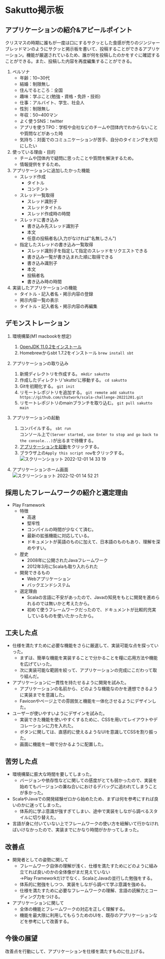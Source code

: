 # Sakutto掲示板
## アプリケーションの紹介&アピールポイント
クリスマスの時期に誰もが一度は口にするサクッとした食感が売りのジンジャーブレッドマンのようにサクッと掲示板を書いて、投稿することができるアプリケーション。機能が厳選されているため、誰が何を投稿したのかをすぐに確認することができる。また、投稿した内容を再度編集することができる。
1. ペルソナ
    - 年齢：10~30代
    - 結婚：制限無し
    - 住んでるところ：全国
    - 趣味：学ぶこと(勉強・資格・免許・技術)
    - 仕事：アルバイト、学生、社会人
    - 性別：制限無し
    - 年収：50~400マン
    - よく使うSNS：twitter
    - アプリを使うTPO：学校や会社などのチームや団体内でわからないことや質問などがあった時
    - 気持ち：対面でのコミュニケーションが苦手、自分のタイミングを大切にしたい
1. 使っている理由・目的
    - チームや団体内で疑問に思ったことや質問を解決するため。
    - 情報提供をするため。
1. アプリケーションに追加したかった機能  
    - スレッド作成
        - タイトル
        - コンテント
    - スレッド一覧取得
        - スレッド識別子
        - スレッドタイトル
        - スレッド作成時の時間
    - スレッドに書き込み
        - 書き込み先スレッド識別子
        - 本文
        - 任意の投稿者名(入力がなければ"名無しさん")
    - 指定したスレッドの書き込み一覧取得
        - スレッド識別子を指定して指定のスレッドをリクエストできる
        - 書き込み一覧が書き込まれた順に取得できる
        - 書き込み識別子
        - 本文
        - 投稿者名
        - 書き込み時の時間
4. 実装したアプリケーションの機能
    - タイトル・記入者名・掲示内容の登録
    - 掲示内容一覧の表示
    - タイトル・記入者名・掲示内容の再編集
## デモンストレーション
1. 環境構築(M1 macbookを想定)
    1. [OpenJDK 11.0.2をインストール](https://yuukiyg.hatenablog.jp/entry/2021/02/16/044927 "ここをクリックしてください")
    1. Homebrewからsbt 1.7.2をインストール  `brew install sbt`

1. アプリケーションの取り込み
    1. 新規ディレクトリを作成する。 `mkdir sakutto`
    1. 作成したディレクトリ'skutto'に移動する。 `cd sakutto`
    1. Gitを初期化する。 `git init`
    1. リモートレポジトリを追加する。 `git remote add sakutto https://github.com/chatwork/scala-challenge-20221201.git`
    1. リモートレポジトリのmainブランチを取り込む。 `git pull sakutto main`
1. アプリケーションの起動
    1. コンパイルする。 `sbt run`  
    コンソール上で`(Server started, use Enter to stop and go back to the console...)`が出るまで待機する。
    1. [アプリケーションを起動](http://localhost:9000/bulletin "ここをクリックしてください")をクリックする。
    1. ブラウザ上の`Apply this script now`をクリックする。  
    ![スクリーンショット 2022-12-01 14 33 19](https://user-images.githubusercontent.com/64712280/204974793-983cbcc4-4cd5-454e-83f0-0b85563e06ca.png)
1. アプリケーションホーム画面  
![スクリーンショット 2022-12-01 14 52 21](https://user-images.githubusercontent.com/64712280/204976293-d4f41521-2932-4edd-ab8a-bbeb48ad234d.png)
## 採用したフレームワークの紹介と選定理由
- Play Framework
    - 特徴
        - 高速
        - 堅牢性
        - コンパイルの時間が少なくて済む。
        - 最新の拡張機能に対応している。
        - ドキュメントが英語のものに加えて、日本語のものもあり、理解を深めやすい。
    - 歴史
        - 2008年に公開されたJavaフレームワーク
        - 2012年3月にScalaも取り入れられた
    - 開発できるもの
        - Webアプリケーション
        - バックエンドシステム
    - 選定理由  
        - Scalaの言語に不安があったので、Javaの知見をもとに開発を進められるのでは無いかと考えたから。  
        - 初めて使うフレームワークだったので、ドキュメントが比較的充実しているものを使いたかったから。  
## 工夫した点
- 仕様を満たすために必要な機能をさらに厳選して、実装可能な点を探っていった。
    - まずは、簡単な機能を実装することで分かることを糧に応用方法や機能を広げていった。
    - 次に実装可能な範囲を絞って、アプリケーションの完成にこだわって取り組んだ。
- アプリケーションに一貫性を持たせるように開発を試みた。 
    - アプリケーションの名前から、どのような機能なのかを連想できるように実装までを意識した。
    - Faviconやページ上での雰囲気と機能を一体化させるようにデザインした。
- ユーザーが使いやすいようにデザインを試みた。
    - 実装できた機能を使いやすくするために、CSSを用いてレイアウトやデコレーションに力を入れた。
    - ボタンに関しては、直感的に使えるようなUIを意識してCSSを割り振った。
    - 画面に機能を一眼で分かるように配置した。
## 苦労した点
- 環境構築に膨大な時間を要してしまった。
    - バージョンや依存性などに関しての感度がとても弱かったので、実装を始めてもバージョンの兼ね合いにおけるデバッグに追われてしまうことが多かった。
- ScalaやJavaでの開発経験ゼロから始めたため、まずは何を参考にすれば良いのかに迷ってしまった。
    - 体系的に学ぶ意識が強すぎてしまい、途中で実装をしながら調べるスタイルに切り替えた。
- 言語が身に付いていない上でフレームワークの使い方を紐解いて行かなければいけなかったので、実装までにかなり時間がかかってしまった。
## 改善点
- 開発者としての姿勢に関して
    - フレームワーク自体の理解が浅く、仕様を満たすためにどのように組み立てれば良いのかの全体像がまだ見えていない  
    →Play Frameworkだけでなく、ScalaとJavaの並行した勉強をする。
    - 体系的に勉強をしつつ、実装をしながら調べて学ぶ意識を強める。
    - 仕様を満たすために必要なフレームワークの理解、言語の読解力とコーディング力をつける。
- アプリケーションに関して
    - 全体の機能とフレームワークの対応を正しく理解する。
    - 機能を最大限に利用してもらうためのUIを、既存のアプリケーションなどを参考にして改善する。
## 今後の展望
改善点を行動にして、アプリケーションを仕様を満たすものに仕上げる。
